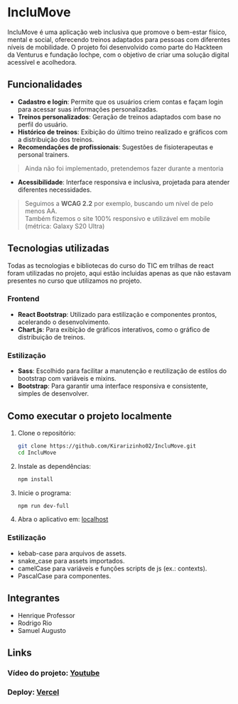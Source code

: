 # IncluMove

IncluMove é uma aplicação web inclusiva que promove o bem-estar físico, mental e social, oferecendo treinos adaptados para pessoas com diferentes níveis de mobilidade. O projeto foi desenvolvido como parte do Hackteen da Venturus e fundação Iochpe, com o objetivo de criar uma solução digital acessível e acolhedora.

## Funcionalidades

- **Cadastro e login**: Permite que os usuários criem contas e façam login para acessar suas informações personalizadas.
- **Treinos personalizados**: Geração de treinos adaptados com base no perfil do usuário.
- **Histórico de treinos**: Exibição do último treino realizado e gráficos com a distribuição dos treinos.
- **Recomendações de profissionais**: Sugestões de fisioterapeutas e personal trainers.
> Ainda não foi implementado, pretendemos fazer durante a mentoria
- **Acessibilidade**: Interface responsiva e inclusiva, projetada para atender diferentes necessidades.
> Seguimos a **WCAG 2.2** por exemplo, buscando um nível de pelo menos AA.\
  Também fizemos o site 100% responsivo e utilizável em mobile (métrica: Galaxy S20 Ultra)

## Tecnologias utilizadas

Todas as tecnologias e bibliotecas do curso do TIC em trilhas de react foram utilizadas no projeto, aqui estão incluidas apenas as que não estavam presentes no curso que utilizamos no projeto.

### Frontend
- **React Bootstrap**: Utilizado para estilização e componentes prontos, acelerando o desenvolvimento.
- **Chart.js**: Para exibição de gráficos interativos, como o gráfico de distribuição de treinos.

### Estilização
- **Sass**: Escolhido para facilitar a manutenção e reutilização de estilos do bootstrap com variáveis e mixins.
- **Bootstrap**: Para garantir uma interface responsiva e consistente, simples de desenvolver.
## Como executar o projeto localmente

1. Clone o repositório:
    ```bash
    git clone https://github.com/Kirarizinho02/IncluMove.git
    cd IncluMove
2. Instale as dependências:
    ```bash
    npm install
3. Inicie o programa:
    ```bash
    npm run dev-full
4. Abra o aplicativo em: [localhost](http://localhost:3000/)

### Estilização
- kebab-case para arquivos de assets.
- snake_case para assets importados.
- camelCase para variáveis e funções scripts de js (ex.: contexts).
- PascalCase para componentes.

## Integrantes

- Henrique Professor
- Rodrigo Rio
- Samuel Augusto

## Links

### Vídeo do projeto: [Youtube](https://youtu.be/Muj0ygfKkpo)
### Deploy: [Vercel](https://inclumove.vercel.app/)
